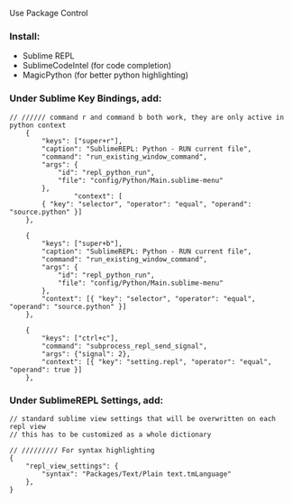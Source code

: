 Use Package Control

### Install: 
* Sublime REPL 
* SublimeCodeIntel (for code completion)
* MagicPython (for better python highlighting)

### Under Sublime Key Bindings, add:
```
// ////// command r and command b both work, they are only active in python context
    {
        "keys": ["super+r"],
        "caption": "SublimeREPL: Python - RUN current file",
        "command": "run_existing_window_command",
        "args": {
            "id": "repl_python_run",
            "file": "config/Python/Main.sublime-menu"
        },
                "context": [
        { "key": "selector", "operator": "equal", "operand": "source.python" }]
    },

    {
        "keys": ["super+b"],
        "caption": "SublimeREPL: Python - RUN current file",
        "command": "run_existing_window_command",
        "args": {
            "id": "repl_python_run",
            "file": "config/Python/Main.sublime-menu" 
        },
        "context": [{ "key": "selector", "operator": "equal", "operand": "source.python" }]
    },

    {
        "keys": ["ctrl+c"], 
        "command": "subprocess_repl_send_signal", 
        "args": {"signal": 2},
        "context": [{ "key": "setting.repl", "operator": "equal", "operand": true }]
    },
```

### Under SublimeREPL Settings, add:
```
// standard sublime view settings that will be overwritten on each repl view
// this has to be customized as a whole dictionary

// ///////// For syntax highlighting
{
    "repl_view_settings": {
        "syntax": "Packages/Text/Plain text.tmLanguage"
    },
}
```
